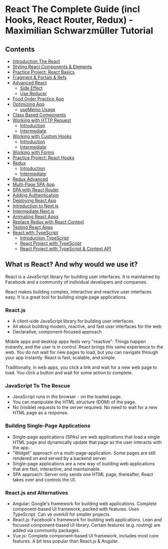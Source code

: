 # React The Complete Guide (incl Hooks, React Router, Redux) - Maximilian Schwarzmüller Tutorial

## Contents

- [Introduction The React](/codes/01-starting-setup)
- [Styling React Components & Elements](/codes/02-styling-component)
- [Practice Project: React Basics](/codes/03-complete-practice-project)
- [Fragment & Portals & Refs](/codes/04-fragment-portals-refs)
- [Advanced React](/codes/05-advanced-react)
    - [Side Effect](/codes/05-advanced-react/01-side-effect)
    - [Use Reducer](/codes/05-advanced-react/02-use-reducer)
- [Food Order Practice Aoo](/codes/06-food-order-app-practice)
- [Optimizing App](/codes/07-optimization-techniques)
    - [useMemo Usage](/codes/07-optimization-techniques/01-using-useMemo)
- [Class Based Components](/codes/08-class-based-components)
- [Working with HTTP Request](/codes/09-sending-http-request)
    - [Introduction](/codes/09-sending-http-request/01-starting-project)
    - [Intermediate](/codes/09-sending-http-request/02-preparing-project-for-the-next-step)
- [Working with Custom Hooks](/codes/10-custom-react-hooks)
    - [Introduction](/codes/10-custom-react-hooks/01-starting-project)
    - [Intermediate](/codes/10-custom-react-hooks/02-more-realistic-example)
- [Working with Forms](/codes/11-working-with-forms)
- [Practice Project: React Hooks](/codes/12-practice-project)
- [Redux](/codes/13-diving-into-redux)
    - [Introduction](/codes/13-diving-into-redux/01-intro-to-redux)
    - [Intermediate](/codes/13-diving-into-redux)
- [Redux Advanced](/codes/14-advanced-redux)
- [Multi-Page SPA App](/codes/15-building-multi-page-spa)
- [SPA with React Router](/codes/16-SPA-with-react-router)
- [Adding Authentication](/codes/17-adding-authentication)
- [Deploying React App](/codes/18-deploying-react-app)
- [Introduction to Next.js](/codes/19-intro-to-nextjs)
- [Intermediate Next.js](/codes/20-intermediate-next)
- [Animating React Apps](/codes/21-animating-react-apps/01-starting-project)
- [Replace Redux with React Context](/codes/22-replacing-redux-w-hooks/01-starting-project)
- [Testing React Apps](/codes/23-testing-react-apps-w-unit-tests)
- [React with TypeScript](/codes/24-react-with-typescript)
    - [Introduction TypeScript](/codes/24-react-with-typescript/01-starting-project)
    - [React Project with TypeScript](/codes/24-react-with-typescript/02-react-ts-starting)
    - [React Project with TypeScript & Context API](/codes/24-react-with-typescript/03-react-ts-w-context-api)


## What ıs React? And why would we use it?

React is a JavaScript library for building user interfaces. It is maintained by Facebook and a community of individual developers and companies.

React makes building complex, interactive and reactive user interfaces easy. It is a great tool for building single page applications.

### React.js
- A client-side JavaScript library for building user interfaces
- All about building modern, reactive, and fast user interfaces for the web
- Declarative, component-focused approach

Mobile apps and desktop apps feels very "reactive": Things happen instantly, and the user is in control. React brings this same experience to the web.
You do not wait for new pages to load, but you can navigate through your app instantly. React is fast, scalable, and simple.

Traditionally, in web apps, you click a link and wait for a new web page to load. You click a button and wait for some action to complete.


### JavaScript To The Rescue
- JavaScript runs in the browser - on the loaded page.
- You can manipulate the HTML structure (DOM) of the page.
- No (visible) requests to the server required. No need to wait for a new HTML page as a response.


### Building Single-Page Applications
- Single-page applications (SPAs) are web applications that load a single HTML page and dynamically update that page as the user interacts with the app.
- "Widget" approach on a multi-page-application. Some pages are still rendered on and served by a backend server.
- Single-page applications are a new way of building web applications that are fast, interactive, and maintainable.
- SPA approach: Server only sends one HTML page, thereafter, React takes over and controls the UI.

### React.js and Alternatives
- Angular: Google's framework for building web applications. Complete component-based UI framework, packed with features. Uses TypeScript. Can ve overkill for smaller projects.
- React.js: Facebook's framework for building web applications. Lean and focused component-based UI library. Certain features (e.g. routing) are added via community packages.
- Vue.js: Complete component-based UI framework, includes most core features. A bit less popular than React.js & Angular.



